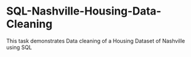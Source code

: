 # SQL-Nashville-Housing-Data-Cleaning
This task demonstrates Data cleaning of a Housing Dataset of Nashville using SQL
